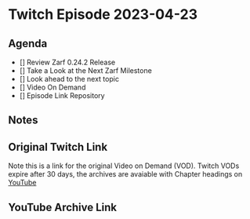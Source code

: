 # Twitch Episode 2023-04-23

## Agenda

- [] Review Zarf 0.24.2 Release
- [] Take a Look at the Next Zarf Milestone
- [] Look ahead to the next topic
- [] Video On Demand
- [] Episode Link Repository

## Notes


## Original Twitch Link

Note this is a link for the original Video on Demand (VOD).  Twitch VODs expire after 30 days, the archives are avaiable with Chapter headings on [YouTube](https://www.youtube.com/@jasonvanbrackel-vod)


## YouTube Archive Link

